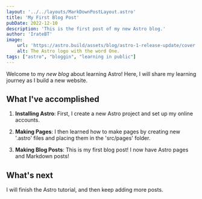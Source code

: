 ```yaml
---
layout: '../../layouts/MarkDownPostLayout.astro'
title: 'My First Blog Post'
pubDate: 2022-12-10
description: 'This is the first post of my new Astro blog.'
author: 'IrateBT'
image: 
    url: 'https://astro.build/assets/blog/astro-1-release-update/cover.jpeg'
    alt: The Astro logo with the word One.
tags: ["astro", "bloggin", "learning in public"]
---
```

Welcome to my _new blog_ about learning Astro! Here, I will share my learning journey as I build a new website.

## What I've accomplished

1. **Installing Astro**: First, I create a new Astro project and set up my online accounts.

2. **Making Pages**: I then learned how to make pages by creating new '.astro' files and placing them in the 'src/pages' folder.

3. **Making Blog Posts**: This is my first blog post! I now have Astro pages and Markdown posts!

## What's next

I will finish the Astro tutorial, and then keep adding more posts.